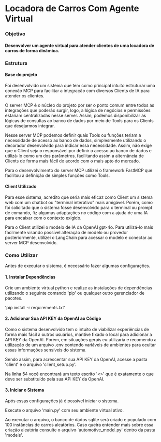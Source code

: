 # Locadora de Carros Com Agente Virtual
### Objetivo
#### Desenvolver um agente virtual para atender clientes de uma locadora de carros de forma dinâmica.

### Estrutura
#### Base do projeto
Foi desenvolvido um sistema que tem como principal intuito estruturar uma conexão MCP para facilitar a integração com diversos Clients de IA para atender os clientes.

O server MCP é o núcleo do projeto por ser o ponto comum entre todos as integrações que poderão surgir, logo, a lógica de negócios e permissões estariam centralizadas nesse server. Assim, podemos disponibilizar as lógicas de consultas ao banco de dados por meio de Tools para os Clients que desejarmos integrar.

Nesse server MCP podemos definir quais Tools ou funções teriam a necessidade de acesso ao banco de dados, simplesmente utilizando o decorador desenvolvido para indicar essa necessidade. Assim, não exige que o Client seja o responsável por definir o acesso ao banco de dados e utilizá-lo como um dos parâmetros, facilitando assim a alternância de Clients de forma mais fácil de acordo com o mais apto do mercado.

Para o desenvolvimento do server MCP utilizei o framework FastMCP que facilitou a definição de simples funções como Tools.

#### Client Utilizado
Para esse sistema, acredito que seria mais eficaz como Client um sistema web com um chatbot ou "terminal interativo" mais amigável. Porém, como foi solicitado que o sistema fosse desenvolvido para o terminal ou prompt de comando, fiz algumas adaptações no código com a ajuda de uma IA para encaixar com o contexto exigido.

Para o Client utilizei o modelo de IA da OpenAI gpt-4o. Para utilizá-lo mais facilmente visando possível alteração de modelo ou provedor posteriormente, utilizei o LangChain para acessar o modelo e conectar ao server MCP desenvolvido.

### Como Utilizar
Antes de executar o sistema, é necessário fazer algumas configurações.

#### 1. Instalar Dependências
Crie um ambiente virtual python e realize as instalações de dependências utilizando o seguinte comando 'pip' ou qualquer outro gerenciador de pacotes.

'pip install -r requirements.txt'

#### 2. Adicionar Sua API KEY da OpenAI ao Código
Como o sistema desenvolvido tem o intuito de viabilizar experiências de forma mais fácil à outros usuários, mantive fixado o local para adicionar a API KEY da OpenAI. Porém, em situações gerais eu utilizaria e recomendo a utilização de um arquivo .env contendo variáveis de ambientes para ocultar essas informações sensíveis do sistema.

Sendo assim, para acrescentar sua API KEY da OpenAI, acesse a pasta 'client' e o arquivo 'client_setup.py'.

Na linha 54 você encontrará um texto escrito '<<YOUR OPENAI API KEY>>' que é exatamente o que deve ser substituído pela sua API KEY da OpenAI.

#### 3. Iniciar o Sistema
Após essas configurações já é possível iniciar o sistema.

Execute o arquivo 'main.py' com seu ambiente virtual ativo.

Ao executar o arquivo, o banco de dados sqlite será criado e populado com 100 instâncias de carros aleatórios. Caso queira entender mais sobre essa criação aleatória consulte o arquivo 'automotive_model.py' dentro da pasta 'models'.